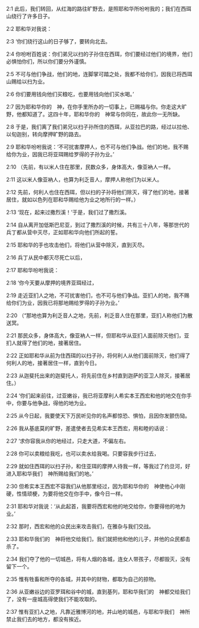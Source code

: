 <a id="1"></a>2:1  此后，我们转回，从红海的路往旷野去，是照耶和华所吩咐我的；我们在西珥山绕行了许多日子。  

<a id="2"></a>2:2  耶和华对我说：  

<a id="3"></a>2:3  ‘你们绕行这山的日子够了，要转向北去。  

<a id="4"></a>2:4  你吩咐百姓说：你们弟兄以扫的子孙住在西珥，你们要经过他们的境界，他们必惧怕你们，所以你们要分外谨慎。  

<a id="5"></a>2:5  不可与他们争战，他们的地，连脚掌可踏之处，我都不给你们，因我已将西珥山赐给以扫为业。  

<a id="6"></a>2:6  你们要用钱向他们买粮吃，也要用钱向他们买水喝。’  

<a id="7"></a>2:7  因为耶和华你的　神，在你手里所办的一切事上，已赐福与你。你走这大旷野，他都知道了。这四十年，耶和华你的　神常与你同在，故此你一无所缺。  

<a id="8"></a>2:8  于是，我们离了我们弟兄以扫子孙所住的西珥，从亚拉巴的路，经过以拉他、以旬迦别，转向摩押旷野的路去。  

<a id="9"></a>2:9  耶和华吩咐我说：‘不可扰害摩押人，也不可与他们争战。他们的地，我不赐给你为业，因我已将亚珥赐给罗得的子孙为业。’  

<a id="10"></a>2:10  （先前，有以米人住在那里，民数众多，身体高大，像亚衲人一样。  

<a id="11"></a>2:11  这以米人像亚衲人，也算为利乏音人，摩押人称他们为以米人。  

<a id="12"></a>2:12  先前，何利人也住在西珥，但以扫的子孙将他们除灭，得了他们的地，接著居住，就如以色列在耶和华赐给他为业之地所行的一样。）  

<a id="13"></a>2:13  ‘现在，起来过撒烈溪！’于是，我们过了撒烈溪。  

<a id="14"></a>2:14  自从离开加低斯巴尼亚，到过了撒烈溪的时候，共有三十八年，等那世代的兵丁都从营中灭尽，正如耶和华向他们所起的誓。  

<a id="15"></a>2:15  耶和华的手也攻击他们，将他们从营中除灭，直到灭尽。  

<a id="16"></a>2:16  兵丁从民中都灭尽死亡以后，  

<a id="17"></a>2:17  耶和华吩咐我说：  

<a id="18"></a>2:18  ‘你今天要从摩押的境界亚珥经过，  

<a id="19"></a>2:19  走近亚扪人之地，不可扰害他们，也不可与他们争战。亚扪人的地，我不赐给你们为业，因我已将那地赐给罗得的子孙为业。’  

<a id="20"></a>2:20  （“那地也算为利乏音人之地，先前，利乏音人住在那里，亚扪人称他们为散送冥。  

<a id="21"></a>2:21  那民众多，身体高大，像亚衲人一样，但耶和华从亚扪人面前除灭他们，亚扪人就得了他们的地，接著居住。  

<a id="22"></a>2:22  正如耶和华从前为住西珥的以扫子孙，将何利人从他们面前除灭，他们得了何利人的地，接著居住一样，直到今日。  

<a id="23"></a>2:23  从迦斐托出来的迦斐托人，将先前住在乡村直到迦萨的亚卫人除灭，接著居住。）  

<a id="24"></a>2:24  ‘你们起来前往，过亚嫩谷，我已将亚摩利人希实本王西宏和他的地交在你手中，你要与他争战，得他的地为业。  

<a id="25"></a>2:25  从今日起，我要使天下万民听见你的名声都惊恐、惧怕，且因你发颤伤恸。  

<a id="26"></a>2:26  我从基底莫的旷野，差遣使者去见希实本王西宏，用和睦的话说：  

<a id="27"></a>2:27  ‘求你容我从你的地经过，只走大道，不偏左右。  

<a id="28"></a>2:28  你可以卖粮给我吃，也可以卖水给我喝。只要容我步行过去，  

<a id="29"></a>2:29  就如住西珥的以扫子孙，和住亚珥的摩押人待我一样，等我过了约旦河，好进入耶和华我们　神所赐给我们的地。’  

<a id="30"></a>2:30  但希实本王西宏不容我们从他那里经过，因为耶和华你的　神使他心中刚硬，性情顽梗，为要将他交在你手中，像今日一样。  

<a id="31"></a>2:31  耶和华对我说：‘从此起首，我要将西宏和他的地交给你，你要得他的地为业。’  

<a id="32"></a>2:32  那时，西宏和他的众民出来攻击我们，在雅杂与我们交战。  

<a id="33"></a>2:33  耶和华我们的　神将他交给我们，我们就把他和他的儿子，并他的众民都击杀了。  

<a id="34"></a>2:34  我们夺了他的一切城邑，将有人烟的各城，连女人带孩子，尽都毁灭，没有留下一个。  

<a id="35"></a>2:35  惟有牲畜和所夺的各城，并其中的财物，都取为自己的掠物。  

<a id="36"></a>2:36  从亚嫩谷边的亚罗珥和谷中的城，直到基列，耶和华我们的　神都交给我们了，没有一座城高得使我们不能攻取的。  

<a id="37"></a>2:37  惟有亚扪人之地，凡靠近雅博河的地，并山地的城邑，与耶和华我们　神所禁止我们去的地方，都没有挨近。  
